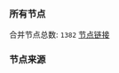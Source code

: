 ### 所有节点
合并节点总数: `1382`
[节点链接](https://raw.githubusercontent.com/rzhy1/11/master/sub/sub_merge_base64.txt)

### 节点来源
